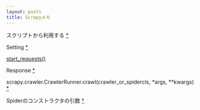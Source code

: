 ```yaml
---
layout: posts
title: Scrapyメモ 
---
```

スクリプトから利用する [\*](http://doc.scrapy.org/en/latest/topics/practices.html#run-scrapy-from-a-script)  

Setting [\*](http://doc.scrapy.org/en/latest/topics/settings.html#topics-settings)  

[start_requests()](http://doc.scrapy.org/en/latest/topics/spiders.html#scrapy.spiders.Spider.start_requests)  

Response [\*](http://doc.scrapy.org/en/latest/topics/request-response.html?highlight=response#scrapy.http.Response)  

scrapy.crawler.CrawlerRunner.crawl(crawler_or_spidercls, \*args, \*\*kwargs) [\*](http://doc.scrapy.org/en/latest/topics/api.html#scrapy.crawler.CrawlerRunner.crawl)  

Spiderのコンストラクタの引数 [*](http://doc.scrapy.org/en/latest/topics/spiders.html#spider-arguments)  
